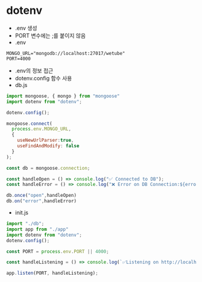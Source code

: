 # dotenv
- .env 생성
- PORT 변수에는 ;를 붙이지 않음
- .env
```env
MONGO_URL="mongodb://localhost:27017/wetube"
PORT=4000
```
- .env의 정보 접근
- dotenv.config 함수 사용
- db.js

```js
import mongoose, { mongo } from "mongoose"
import dotenv from "dotenv";

dotenv.config(); 

mongoose.connect(
  process.env.MONGO_URL,
  {
    useNewUrlParser:true,
    useFindAndModify: false
  }
);

const db = mongoose.connection;

const handleOpen = () => console.log("✅ Connected to DB");
const handleError = () => console.log("❌ Error on DB Connection:${error}")

db.once("open",handleOpen)
db.on("error",handleError)
```
- init.js
```js
import "./db";
import app from "./app"
import dotenv from "dotenv";
dotenv.config();

const PORT = process.env.PORT || 4000;

const handleListening = () => console.log(`✅Listening on http://localhost:${PORT}`);

app.listen(PORT, handleListening);
```